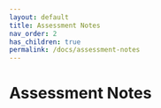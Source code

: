 ```yaml
---
layout: default
title: Assessment Notes
nav_order: 2
has_children: true
permalink: /docs/assessment-notes
---
```


# Assessment Notes

